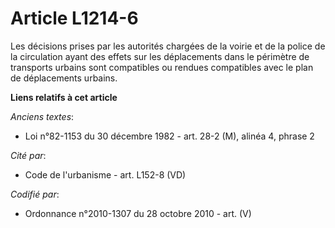 # Article L1214-6

Les décisions prises par les autorités chargées de la voirie et de la police de la circulation ayant des effets sur les
déplacements dans le périmètre de transports urbains sont compatibles ou rendues compatibles avec le plan de déplacements
urbains.

**Liens relatifs à cet article**

_Anciens textes_:

  - Loi n°82-1153 du 30 décembre 1982 - art. 28-2 (M), alinéa 4, phrase 2

_Cité par_:

  - Code de l'urbanisme - art. L152-8 (VD)

_Codifié par_:

  - Ordonnance n°2010-1307 du 28 octobre 2010 - art. (V)
